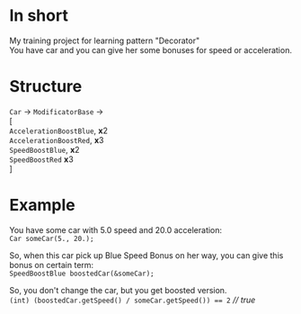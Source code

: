 # In short
My training project for learning pattern "Decorator" <br>
You have car and you can give her some bonuses for speed or acceleration.

# Structure
`Car` -> `ModificatorBase` -> <br>
[ <br>
`AccelerationBoostBlue`, **x**2 <br>
`AccelerationBoostRed`,  **x**3 <br>
`SpeedBoostBlue`,        **x**2 <br>
`SpeedBoostRed`          **x**3 <br>
]

# Example
You have some car with 5.0 speed and 20.0 acceleration: <br>
`Car someCar(5., 20.);`

So, when this car pick up Blue Speed Bonus on her way, you can give this bonus on certain term:  <br>
`SpeedBoostBlue boostedCar(&someCar);`

So, you don't change the car, but you get boosted version. <br>
`(int) (boostedCar.getSpeed() / someCar.getSpeed()) == 2` _// true_
